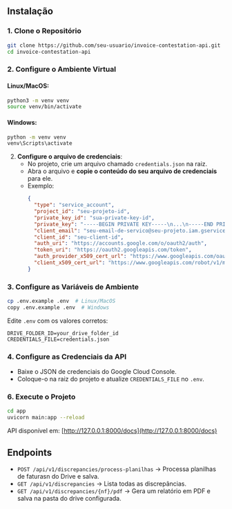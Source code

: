 ## **Instalação**
### **1. Clone o Repositório**
```bash
git clone https://github.com/seu-usuario/invoice-contestation-api.git
cd invoice-contestation-api
```

### **2. Configure o Ambiente Virtual**
#### **Linux/MacOS:**
```bash
python3 -m venv venv
source venv/bin/activate
```
#### **Windows:**
```bash
python -m venv venv
venv\Scripts\activate
```
2. **Configure o arquivo de credenciais**:
   - No projeto, crie um arquivo chamado `credentials.json` na raiz.
   - Abra o arquivo e **copie o conteúdo do seu arquivo de credenciais** para ele.
   - Exemplo:
     ```json
     {
       "type": "service_account",
       "project_id": "seu-projeto-id",
       "private_key_id": "sua-private-key-id",
       "private_key": "-----BEGIN PRIVATE KEY-----\n...\n-----END PRIVATE KEY-----\n",
       "client_email": "seu-email-de-servico@seu-projeto.iam.gserviceaccount.com",
       "client_id": "seu-client-id",
       "auth_uri": "https://accounts.google.com/o/oauth2/auth",
       "token_uri": "https://oauth2.googleapis.com/token",
       "auth_provider_x509_cert_url": "https://www.googleapis.com/oauth2/v1/certs",
       "client_x509_cert_url": "https://www.googleapis.com/robot/v1/metadata/x509/seu-email-de-servico%40seu-projeto.iam.gserviceaccount.com"
     }
     ```

### **3. Configure as Variáveis de Ambiente**
```bash
cp .env.example .env  # Linux/MacOS
copy .env.example .env  # Windows
```
Edite `.env` com os valores corretos:
```plaintext
DRIVE_FOLDER_ID=your_drive_folder_id
CREDENTIALS_FILE=credentials.json
```

### **4. Configure as Credenciais da API**
- Baixe o JSON de credenciais do Google Cloud Console.
- Coloque-o na raiz do projeto e atualize `CREDENTIALS_FILE` no `.env`.

### **6. Execute o Projeto**
```bash
cd app
uvicorn main:app --reload
```
API disponível em: [http://127.0.0.1:8000/docs](http://127.0.0.1:8000/docs)

## **Endpoints**
- `POST /api/v1/discrepancies/process-planilhas` → Processa planilhas de faturasn do Drive e salva.
- `GET /api/v1/discrepancies` → Lista todas as discrepâncias.
- `GET /api/v1/discrepancies/{nf}/pdf` → Gera um relatório em PDF e salva na pasta do drive configurada.
